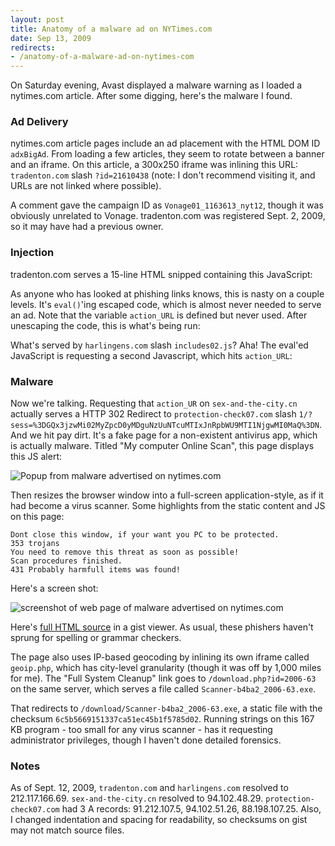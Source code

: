 ```yaml
---
layout: post
title: Anatomy of a malware ad on NYTimes.com
date: Sep 13, 2009
redirects:
- /anatomy-of-a-malware-ad-on-nytimes-com
---
```


On Saturday evening, Avast displayed a malware warning as I loaded a nytimes.com article. After some digging, here's the malware I found.

### Ad Delivery

nytimes.com article pages include an ad placement with the HTML DOM ID `adxBigAd`. From loading a few articles, they seem to rotate between a banner and an iframe. On this article, a 300x250 iframe was inlining this URL: `tradenton.com` slash `?id=21610438` (note: I don't recommend visiting it, and URLs are not linked where possible).

A comment gave the campaign ID as `Vonage01_1163613_nyt12`, though it was obviously unrelated to Vonage. tradenton.com was registered Sept. 2, 2009, so it may have had a previous owner.

### Injection

tradenton.com serves a 15-line HTML snipped containing this JavaScript:

<script src="http://gist.github.com/186462.js"></script>

As anyone who has looked at phishing links knows, this is nasty on a couple levels. It's `eval()`'ing escaped code, which is almost never needed to serve an ad. Note that the variable `action_URL` is defined but never used. After unescaping the code, this is what's being run:

<script src="http://gist.github.com/186464.js"></script>

What's served by `harlingens.com` slash `includes02.js`? Aha! The eval'ed JavaScript is requesting a second Javascript, which hits `action_URL`:

<script src="http://gist.github.com/186466.js"></script>

### Malware

Now we're talking. Requesting that `action_UR` on `sex-and-the-city.cn` actually serves a HTTP 302 Redirect to `protection-check07.com` slash `1/?sess=%3DGQx3jzwMi02MyZpcD0yMDguNzUuNTcuMTIxJnRpbWU9MTI1NjgwMI0MaQ%3DN`. And we hit pay dirt. It's a fake page for a non-existent antivirus app, which is actually malware. Titled "My computer Online Scan", this page displays this JS alert:

![Popup from malware advertised on nytimes.com](http://images.yort.com/blog/nytimes-malware-1.jpg)

Then resizes the browser window into a full-screen application-style, as if it had become a virus scanner. Some highlights from the static content and JS on this page:

    Dont close this window, if your want you PC to be protected.
    353 trojans
    You need to remove this threat as soon as possible!
    Scan procedures finished.
    431 Probably harmfull items was found!


Here's a screen shot: 

![screenshot of web page of malware advertised on nytimes.com](http://images.yort.com/blog/nytimes-malware-2.jpg)

Here's [full HTML source](http://gist.github.com/186467) in a gist viewer. As usual, these phishers haven't sprung for spelling or grammar checkers.

The page also uses IP-based geocoding by inlining its own iframe called `geoip.php`, which has city-level granularity (though it was off by 1,000 miles for me). The "Full System Cleanup" link goes to `/download.php?id=2006-63` on the same server, which serves a file called `Scanner-b4ba2_2006-63.exe`.

That redirects to `/download/Scanner-b4ba2_2006-63.exe`, a static file with the checksum `6c5b5669151337ca51ec45b1f5785d02`. Running strings on this 167 KB program - too small for any virus scanner - has it requesting administrator privileges, though I haven't done detailed forensics.

### Notes

As of Sept. 12, 2009, `tradenton.com` and `harlingens.com` resolved to 212.117.166.69. `sex-and-the-city.cn` resolved to 94.102.48.29. `protection-check07.com` had 3 A records: 91.212.107.5, 94.102.51.26, 88.198.107.25. Also, I changed indentation and spacing for readability, so checksums on gist may not match source files.